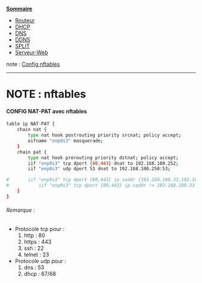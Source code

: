 **[Sommaire](https://github.com/Saithiyan/tssr)**
- [Routeur](https://github.com/Saithiyan/tssr/blob/main/servicefiles/routeur.md)
- [DHCP](https://github.com/Saithiyan/tssr/blob/main/servicefiles/dhcp.md)
- [DNS](https://github.com/Saithiyan/tssr/blob/main/servicefiles/dns.md)
- [DDNS](https://github.com/Saithiyan/tssr/blob/main/servicefiles/ddns.md)
- [SPLIT](https://github.com/Saithiyan/tssr/blob/main/servicefiles/split.md)
- [Serveur-Web](https://github.com/Saithiyan/tssr/blob/main/servicefiles/serveur-web.md)

note : [Config nftables](https://github.com/Saithiyan/tssr/blob/main/servicefiles/note-nftables.md)

---
# NOTE : nftables

#### CONFIG NAT-PAT avec nftables
```sh
table ip NAT-PAT {
	chain nat {
		type nat hook postrouting priority srcnat; policy accept;
		oifname "enp0s3" masquerade;
	}
	chain pat {
		type nat hook prerouting priority dstnat; policy accept;
		iif "enp0s3" tcp dport {80,443} dnat to 192.168.100.252;
		iif "enp0s3" udp dport 53 dnat to 192.168.100.250:53;

#		iif "enp0s3" tcp dport {80,443} ip saddr {192.168.100.33,192.168.100.22} dnat to 192.168.100.252;
#	        iif "enp0s3" tcp dport {80,443} ip saddr != 192.168.100.33 drop;
	}
}
```
###### Remarque : 
- Protocole tcp pour :
	1. http : 80
	2. https : 443 
	3. ssh : 22
	4. telnet : 23
- Protocole udp pour : 
	1. dns : 53
	2. dhcp : 67/68